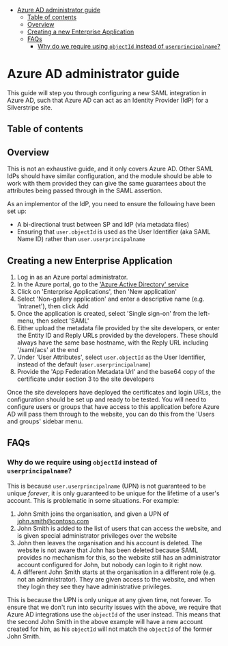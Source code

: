 <!-- START doctoc generated TOC please keep comment here to allow auto update -->
<!-- DON'T EDIT THIS SECTION, INSTEAD RE-RUN doctoc TO UPDATE -->

- [Azure AD administrator guide](#azure-ad-administrator-guide)
  - [Table of contents](#table-of-contents)
  - [Overview](#overview)
  - [Creating a new Enterprise Application](#creating-a-new-enterprise-application)
  - [FAQs](#faqs)
    - [Why do we require using `objectId` instead of `userprincipalname`?](#why-do-we-require-using-objectid-instead-of-userprincipalname)

<!-- END doctoc generated TOC please keep comment here to allow auto update -->

# Azure AD administrator guide

This guide will step you through configuring a new SAML integration in Azure AD, such that Azure AD can act as an Identity Provider (IdP) for a Silverstripe site.

## Table of contents

## Overview

This is not an exhaustive guide, and it only covers Azure AD. Other SAML IdPs should have similar configuration, and the module should be able to work with them provided they can give the same guarantees about the attributes being passed through in the SAML assertion.

As an implementor of the IdP, you need to ensure the following have been set up:

* A bi-directional trust between SP and IdP (via metadata files)
* Ensuring that `user.objectId` is used as the User Identifier (aka SAML Name ID) rather than `user.userprincipalname`

## Creating a new Enterprise Application

1. Log in as an Azure portal administrator.
2. In the Azure portal, go to the ['Azure Active Directory' service](https://portal.azure.com/#blade/Microsoft_AAD_IAM/ActiveDirectoryMenuBlade/Overview)
3. Click on 'Enterprise Applications', then 'New application'
4. Select 'Non-gallery application' and enter a descriptive name (e.g. 'Intranet'), then click Add
5. Once the application is created, select 'Single sign-on' from the left-menu, then select 'SAML'
6. Either upload the metadata file provided by the site developers, or enter the Entity ID and Reply URLs provided by the developers. These should always have the same base hostname, with the Reply URL including '/saml/acs' at the end
7. Under 'User Attributes', select `user.objectId` as the User Identifier, instead of the default (`user.userprincipalname`)
8. Provide the 'App Federation Metadata Url' and the base64 copy of the certificate under section 3 to the site developers

Once the site developers have deployed the certificates and login URLs, the configuration should be set up and ready to be tested. You will need to configure users or groups that have access to this application before Azure AD will pass them through to the website, you can do this from the 'Users and groups' sidebar menu.

## FAQs

### Why do we require using `objectId` instead of `userprincipalname`?

This is because `user.userprincipalname` (UPN) is not guaranteed to be unique *forever*, it is only guaranteed to be unique for the lifetime of a user's account. This is problematic in some situations. For example:

1. John Smith joins the organisation, and given a UPN of john.smith@contoso.com
2. John Smith is added to the list of users that can access the website, and is given special administrator privileges over the website
3. John then leaves the organisation and his account is deleted. The website is not aware that John has been deleted because SAML provides no mechanism for this, so the website still has an administrator account configured for John, but nobody can login to it right now.
4. A different John Smith starts at the organisation in a different role (e.g. not an administrator). They are given access to the website, and when they login they see they have administrative privileges.

This is because the UPN is only unique at any given time, not forever. To ensure that we don't run into security issues with the above, we require that Azure AD integrations use the `objectId` of the user instead. This means that the second John Smith in the above example will have a new account created for him, as his `objectId` will not match the `objectId` of the former John Smith.

